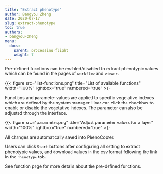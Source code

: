 ```yaml
---
title: "Extract phenotype"
author: Bangyou Zheng
date: 2020-07-17
slug: extract-phenotype
toc: true
authors:
- bangyou-zheng
menu:
  docs:
    parent: processing-flight
    weight: 7
---
```


Pre-defined functions can be enabled/disabled to extract phenotypic values which can be found in the pages of `workflow` and `viewer`.

{{< figure src="list-functions.png" title="List of available functions" width="100%" lightbox="true" numbered="true" >}}

Functions and parameter values are applied to specific vegetative indexes which are defined by the system manager. User can click the checkbox to enable or disable the vegetative indexes. The parameter can also be adjusted through the interface. 

{{< figure src="parameter.png" title="Adjust parameter values for a layer" width="100%" lightbox="true" numbered="true" >}}

All changes are automatically saved into PhenoCopter. 

Users can click `Start` buttons after configuring all setting to extract phenotypic values, and download values in the csv format following the link in the `Phenotype` tab. 

See function page for more details about the pre-defined functions.

